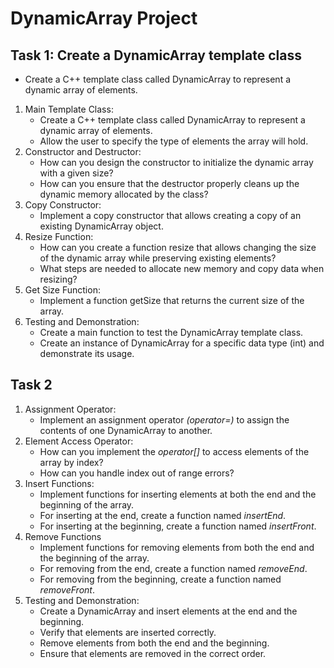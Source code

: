 # DynamicArray Project

## Task 1: Create a DynamicArray template class

- Create a C++ template class called DynamicArray to represent a dynamic array of elements.

1. Main Template Class:
    - Create a C++ template class called DynamicArray to represent a dynamic array of elements.
    - Allow the user to specify the type of elements the array will hold.
2. Constructor and Destructor:
    - How can you design the constructor to initialize the dynamic array with a given size?
    - How can you ensure that the destructor properly cleans up the dynamic memory allocated by the class?
3. Copy Constructor:
    - Implement a copy constructor that allows creating a copy of an existing DynamicArray object.
4. Resize Function:
    - How can you create a function resize that allows changing the size of the dynamic array while preserving existing elements?
    - What steps are needed to allocate new memory and copy data when resizing?
5. Get Size Function:
    - Implement a function getSize that returns the current size of the array.
6. Testing and Demonstration:
    - Create a main function to test the DynamicArray template class.
    - Create an instance of DynamicArray for a specific data type (int) and demonstrate its usage.

## Task 2

1. Assignment Operator:
   - Implement an assignment operator *(operator=)* to assign the contents of one DynamicArray to another.
2. Element Access Operator:
   - How can you implement the *operator[]* to access elements of the array by index?
   - How can you handle index out of range errors?
3. Insert Functions:
   - Implement functions for inserting elements at both the end and the beginning of the array.
   - For inserting at the end, create a function named *insertEnd*.
   - For inserting at the beginning, create a function named *insertFront*.
4. Remove Functions
   - Implement functions for removing elements from both the end and the beginning of the array.
   - For removing from the end, create a function named *removeEnd*.
   - For removing from the beginning, create a function named *removeFront*.
5. Testing and Demonstration:
   - Create a DynamicArray and insert elements at the end and the beginning.
   - Verify that elements are inserted correctly.
   - Remove elements from both the end and the beginning.
   - Ensure that elements are removed in the correct order.

